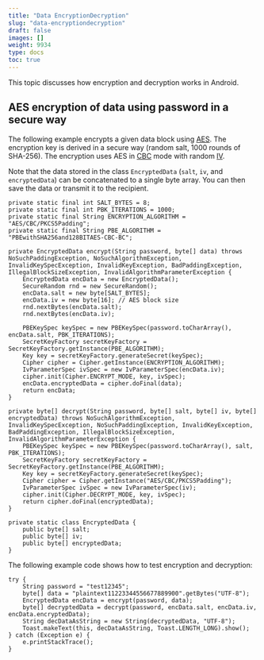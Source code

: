 ```yaml
---
title: "Data EncryptionDecryption"
slug: "data-encryptiondecryption"
draft: false
images: []
weight: 9934
type: docs
toc: true
---
```


This topic discusses how encryption and decryption works in Android.

## AES encryption of data using password in a secure way
The following example encrypts a given data block using [AES][1]. The encryption key is derived in a secure way (random salt, 1000 rounds of SHA-256). The encryption uses AES in [CBC][2] mode with random [IV][3].

Note that the data stored in the class `EncryptedData` (`salt`, `iv`, and `encryptedData`) can be concatenated to a single byte array. You can then save the data or transmit it to the recipient.

    private static final int SALT_BYTES = 8;
    private static final int PBK_ITERATIONS = 1000;
    private static final String ENCRYPTION_ALGORITHM = "AES/CBC/PKCS5Padding";
    private static final String PBE_ALGORITHM = "PBEwithSHA256and128BITAES-CBC-BC";

    private EncryptedData encrypt(String password, byte[] data) throws NoSuchPaddingException, NoSuchAlgorithmException, InvalidKeySpecException, InvalidKeyException, BadPaddingException, IllegalBlockSizeException, InvalidAlgorithmParameterException {
        EncryptedData encData = new EncryptedData();
        SecureRandom rnd = new SecureRandom();
        encData.salt = new byte[SALT_BYTES];
        encData.iv = new byte[16]; // AES block size
        rnd.nextBytes(encData.salt);
        rnd.nextBytes(encData.iv);

        PBEKeySpec keySpec = new PBEKeySpec(password.toCharArray(), encData.salt, PBK_ITERATIONS);
        SecretKeyFactory secretKeyFactory = SecretKeyFactory.getInstance(PBE_ALGORITHM);
        Key key = secretKeyFactory.generateSecret(keySpec);
        Cipher cipher = Cipher.getInstance(ENCRYPTION_ALGORITHM);
        IvParameterSpec ivSpec = new IvParameterSpec(encData.iv);
        cipher.init(Cipher.ENCRYPT_MODE, key, ivSpec);
        encData.encryptedData = cipher.doFinal(data);
        return encData;
    }

    private byte[] decrypt(String password, byte[] salt, byte[] iv, byte[] encryptedData) throws NoSuchAlgorithmException, InvalidKeySpecException, NoSuchPaddingException, InvalidKeyException, BadPaddingException, IllegalBlockSizeException, InvalidAlgorithmParameterException {
        PBEKeySpec keySpec = new PBEKeySpec(password.toCharArray(), salt, PBK_ITERATIONS);
        SecretKeyFactory secretKeyFactory = SecretKeyFactory.getInstance(PBE_ALGORITHM);
        Key key = secretKeyFactory.generateSecret(keySpec);
        Cipher cipher = Cipher.getInstance("AES/CBC/PKCS5Padding");
        IvParameterSpec ivSpec = new IvParameterSpec(iv);
        cipher.init(Cipher.DECRYPT_MODE, key, ivSpec);
        return cipher.doFinal(encryptedData);
    }

    private static class EncryptedData {
        public byte[] salt;
        public byte[] iv;
        public byte[] encryptedData;
    }

The following example code shows how to test encryption and decryption:

    try {
        String password = "test12345";
        byte[] data = "plaintext11223344556677889900".getBytes("UTF-8");
        EncryptedData encData = encrypt(password, data);
        byte[] decryptedData = decrypt(password, encData.salt, encData.iv, encData.encryptedData);
        String decDataAsString = new String(decryptedData, "UTF-8");
        Toast.makeText(this, decDataAsString, Toast.LENGTH_LONG).show();
    } catch (Exception e) {
        e.printStackTrace();
    }

  [1]: https://en.wikipedia.org/wiki/Advanced_Encryption_Standard
  [2]: https://en.wikipedia.org/wiki/Block_cipher_mode_of_operation#CBC
  [3]: https://en.wikipedia.org/wiki/Initialization_vector

